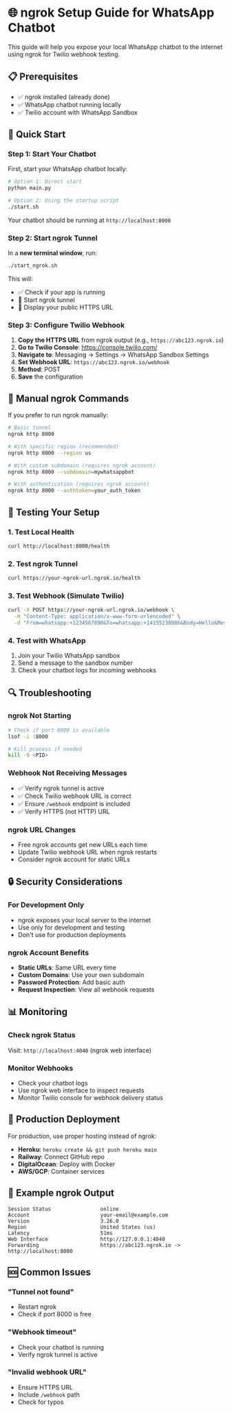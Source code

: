 # 🌐 ngrok Setup Guide for WhatsApp Chatbot

This guide will help you expose your local WhatsApp chatbot to the internet using ngrok for Twilio webhook testing.

## 📋 Prerequisites

- ✅ ngrok installed (already done)
- ✅ WhatsApp chatbot running locally
- ✅ Twilio account with WhatsApp Sandbox

## 🚀 Quick Start

### Step 1: Start Your Chatbot

First, start your WhatsApp chatbot locally:

```bash
# Option 1: Direct start
python main.py

# Option 2: Using the startup script
./start.sh
```

Your chatbot should be running at `http://localhost:8000`

### Step 2: Start ngrok Tunnel

In a **new terminal window**, run:

```bash
./start_ngrok.sh
```

This will:

- ✅ Check if your app is running
- 🚀 Start ngrok tunnel
- 📱 Display your public HTTPS URL

### Step 3: Configure Twilio Webhook

1. **Copy the HTTPS URL** from ngrok output (e.g., `https://abc123.ngrok.io`)
2. **Go to Twilio Console**: https://console.twilio.com/
3. **Navigate to**: Messaging → Settings → WhatsApp Sandbox Settings
4. **Set Webhook URL**: `https://abc123.ngrok.io/webhook`
5. **Method**: POST
6. **Save** the configuration

## 🔧 Manual ngrok Commands

If you prefer to run ngrok manually:

```bash
# Basic tunnel
ngrok http 8000

# With specific region (recommended)
ngrok http 8000 --region us

# With custom subdomain (requires ngrok account)
ngrok http 8000 --subdomain=mywhatsappbot

# With authentication (requires ngrok account)
ngrok http 8000 --authtoken=your_auth_token
```

## 📱 Testing Your Setup

### 1. Test Local Health

```bash
curl http://localhost:8000/health
```

### 2. Test ngrok Tunnel

```bash
curl https://your-ngrok-url.ngrok.io/health
```

### 3. Test Webhook (Simulate Twilio)

```bash
curl -X POST https://your-ngrok-url.ngrok.io/webhook \
  -H "Content-Type: application/x-www-form-urlencoded" \
  -d "From=whatsapp:+1234567890&To=whatsapp:+14155238886&Body=Hello&MessageSid=test123"
```

### 4. Test with WhatsApp

1. Join your Twilio WhatsApp sandbox
2. Send a message to the sandbox number
3. Check your chatbot logs for incoming webhooks

## 🔍 Troubleshooting

### ngrok Not Starting

```bash
# Check if port 8000 is available
lsof -i :8000

# Kill process if needed
kill -9 <PID>
```

### Webhook Not Receiving Messages

- ✅ Verify ngrok tunnel is active
- ✅ Check Twilio webhook URL is correct
- ✅ Ensure `/webhook` endpoint is included
- ✅ Verify HTTPS (not HTTP) URL

### ngrok URL Changes

- Free ngrok accounts get new URLs each time
- Update Twilio webhook URL when ngrok restarts
- Consider ngrok account for static URLs

## 🔒 Security Considerations

### For Development Only

- ngrok exposes your local server to the internet
- Use only for development and testing
- Don't use for production deployments

### ngrok Account Benefits

- **Static URLs**: Same URL every time
- **Custom Domains**: Use your own subdomain
- **Password Protection**: Add basic auth
- **Request Inspection**: View all webhook requests

## 📊 Monitoring

### Check ngrok Status

Visit: `http://localhost:4040` (ngrok web interface)

### Monitor Webhooks

- Check your chatbot logs
- Use ngrok web interface to inspect requests
- Monitor Twilio console for webhook delivery status

## 🎯 Production Deployment

For production, use proper hosting instead of ngrok:

- **Heroku**: `heroku create && git push heroku main`
- **Railway**: Connect GitHub repo
- **DigitalOcean**: Deploy with Docker
- **AWS/GCP**: Container services

## 📝 Example ngrok Output

```
Session Status                online
Account                       your-email@example.com
Version                       3.26.0
Region                        United States (us)
Latency                       51ms
Web Interface                 http://127.0.0.1:4040
Forwarding                    https://abc123.ngrok.io -> http://localhost:8000
```

## 🆘 Common Issues

### "Tunnel not found"

- Restart ngrok
- Check if port 8000 is free

### "Webhook timeout"

- Check your chatbot is running
- Verify ngrok tunnel is active

### "Invalid webhook URL"

- Ensure HTTPS URL
- Include `/webhook` path
- Check for typos

